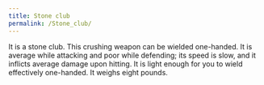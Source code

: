 ```yaml
---
title: Stone club
permalink: /Stone_club/
---
```


It is a stone club. This crushing weapon can be wielded one-handed. It
is average while attacking and poor while defending; its speed is slow,
and it inflicts average damage upon hitting. It is light enough for you
to wield effectively one-handed. It weighs eight pounds.